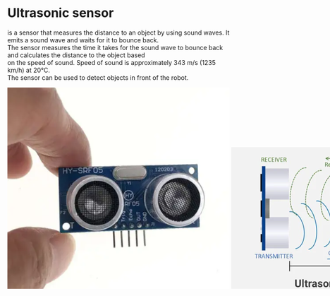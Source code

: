 # Ultrasonic sensor
is a sensor that measures the distance to an object by using sound waves. It emits a sound wave and waits for it to bounce back.  
The sensor measures the time it takes for the sound wave to bounce back and calculates the distance to the object based  
on the speed of sound. Speed of sound is approximately 343 m/s (1235 km/h) at 20°C.  
The sensor can be used to detect objects in front of the robot.

<div style="display: flex; align-items: flex-end;">
  <img src="../../images/electronics/ultrasonic_sensor.png" alt="Ultrasonic sensor">  
  &nbsp; &nbsp;
  <img src="../../images/electronics/ultrasonic_sensor_principle.png" alt="Working principle of ultrasonic sensor">  
</div>